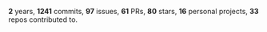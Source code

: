 **2** years, **1241** commits, **97** issues, **61** PRs, **80** stars, **16** personal projects, **33** repos contributed to.
